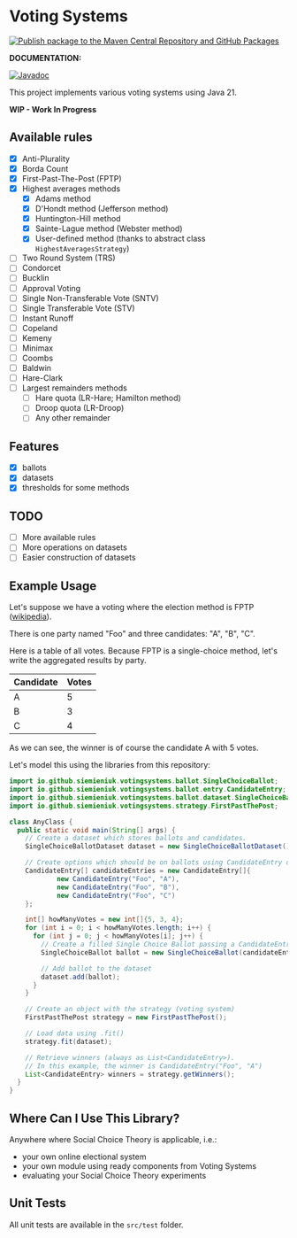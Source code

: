 # Voting Systems

[![Publish package to the Maven Central Repository and GitHub Packages](https://github.com/siemieniuk/voting-systems/actions/workflows/publish.yml/badge.svg)](https://github.com/siemieniuk/voting-systems/actions/workflows/publish.yml)

**DOCUMENTATION:**

[![Javadoc](https://img.shields.io/badge/JavaDoc-Online-green)](https://siemieniuk.github.io/votingsystems/javadoc/)

This project implements various voting systems using Java 21.

**WIP - Work In Progress**

## Available rules

- [X] Anti-Plurality
- [X] Borda Count
- [X] First-Past-The-Post (FPTP)
- [X] Highest averages methods
  - [X] Adams method
  - [X] D'Hondt method (Jefferson method)
  - [X] Huntington-Hill method
  - [X] Sainte-Lague method (Webster method)
  - [X] User-defined method (thanks to abstract class `HighestAveragesStrategy`)
- [ ] Two Round System (TRS)
- [ ] Condorcet
- [ ] Bucklin
- [ ] Approval Voting
- [ ] Single Non-Transferable Vote (SNTV)
- [ ] Single Transferable Vote (STV)
- [ ] Instant Runoff
- [ ] Copeland
- [ ] Kemeny
- [ ] Minimax
- [ ] Coombs
- [ ] Baldwin
- [ ] Hare-Clark
- [ ] Largest remainders methods
  - [ ] Hare quota (LR-Hare; Hamilton method)
  - [ ] Droop quota (LR-Droop)
  - [ ] Any other remainder

## Features

- [X] ballots
- [X] datasets
- [X] thresholds for some methods

## TODO
- [ ] More available rules
- [ ] More operations on datasets
- [ ] Easier construction of datasets

## Example Usage

Let's suppose we have a voting where the election method is FPTP
([wikipedia](https://en.wikipedia.org/wiki/First-past-the-post_voting)). 

There is one party named "Foo" and three candidates: "A", "B", "C".

Here is a table of all votes. Because FPTP is a single-choice method,
let's write the aggregated results by party.

| Candidate | Votes |
|-----------|-------|
| A         | 5     |
| B         | 3     |
| C         | 4     |

As we can see, the winner is of course the candidate A with 5 votes.

Let's model this using the libraries from this repository:

```java
import io.github.siemieniuk.votingsystems.ballot.SingleChoiceBallot;
import io.github.siemieniuk.votingsystems.ballot.entry.CandidateEntry;
import io.github.siemieniuk.votingsystems.ballot.dataset.SingleChoiceBallotDataset;
import io.github.siemieniuk.votingsystems.strategy.FirstPastThePost;

class AnyClass {
  public static void main(String[] args) {
    // Create a dataset which stores ballots and candidates.
    SingleChoiceBallotDataset dataset = new SingleChoiceBallotDataset();

    // Create options which should be on ballots using CandidateEntry object.
    CandidateEntry[] candidateEntries = new CandidateEntry[]{
            new CandidateEntry("Foo", "A"),
            new CandidateEntry("Foo", "B"),
            new CandidateEntry("Foo", "C")
    };

    int[] howManyVotes = new int[]{5, 3, 4};
    for (int i = 0; i < howManyVotes.length; i++) {
      for (int j = 0; j < howManyVotes[i]; j++) {
        // Create a filled Single Choice Ballot passing a CandidateEntry instance.
        SingleChoiceBallot ballot = new SingleChoiceBallot(candidateEntries[i]);

        // Add ballot to the dataset
        dataset.add(ballot);
      }
    }

    // Create an object with the strategy (voting system)
    FirstPastThePost strategy = new FirstPastThePost();

    // Load data using .fit()
    strategy.fit(dataset);

    // Retrieve winners (always as List<CandidateEntry>).
    // In this example, the winner is CandidateEntry("Foo", "A")
    List<CandidateEntry> winners = strategy.getWinners();
  }
}
```

## Where Can I Use This Library?

Anywhere where Social Choice Theory is applicable, i.e.:
- your own online electional system
- your own module using ready components from Voting Systems
- evaluating your Social Choice Theory experiments

## Unit Tests

All unit tests are available in the `src/test` folder.
